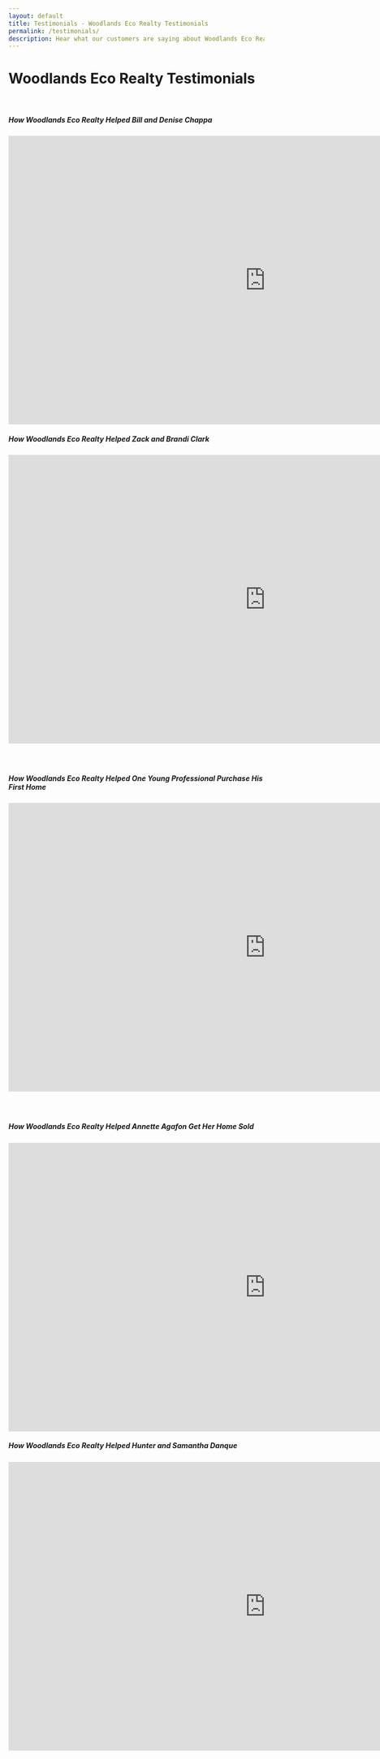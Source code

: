 ```yaml
---
layout: default
title: Testimonials - Woodlands Eco Realty Testimonials
permalink: /testimonials/
description: Hear what our customers are saying about Woodlands Eco Realty, your local Houston Realtor.
---
```


# Woodlands Eco Realty Testimonials

&nbsp;

<div class="client-testimonial"><h5 class="testimonial-author"><strong>How Woodlands Eco Realty Helped Bill and Denise Chappa</strong></h5><iframe width="1012" height="569" src="https://www.youtube.com/embed/qW8pN8uAlnc" frameborder="0" allow="accelerometer; autoplay; encrypted-media; gyroscope; picture-in-picture" allowfullscreen=""></iframe></div>

<div class="client-testimonial"><h5 class="testimonial-author"><strong>How Woodlands Eco Realty Helped Zack and Brandi Clark</strong></h5><iframe width="1012" height="569" src="https://www.youtube.com/embed/4vatyrOoSpY" frameborder="0" allow="accelerometer; autoplay; encrypted-media; gyroscope; picture-in-picture" allowfullscreen></iframe></div>

<div class="client-testimonial"><h5 class="testimonial-author">&nbsp;</h5><h5 class="testimonial-author"><strong>How Woodlands Eco Realty Helped One Young Professional Purchase His First Home</strong></h5><iframe width="1012" height="569" src="https://www.youtube.com/embed/tEHsGXq8Fvo" frameborder="0" allow="accelerometer; autoplay; encrypted-media; gyroscope; picture-in-picture" allowfullscreen=""></iframe></div>

<div class="client-testimonial"><h5 class="testimonial-author">&nbsp;</h5><h5 class="testimonial-author"><strong>How Woodlands Eco Realty Helped Annette Agafon Get Her Home Sold</strong></h5><iframe width="1012" height="569" src="https://www.youtube.com/embed/3A7LRP0Z350" frameborder="0" allow="accelerometer; autoplay; encrypted-media; gyroscope; picture-in-picture" allowfullscreen></iframe></div>

<div class="client-testimonial"><h5 class="testimonial-author"><strong>How Woodlands Eco Realty Helped Hunter and Samantha Danque</strong></h5><iframe width="1012" height="569" src="https://www.youtube.com/embed/r7eusSZZgSE" frameborder="0" allow="accelerometer; autoplay; encrypted-media; gyroscope; picture-in-picture" allowfullscreen></iframe></div>